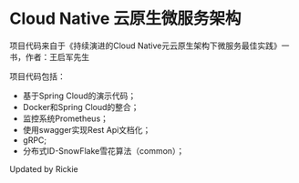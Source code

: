 # Cloud Native 云原生微服务架构 
项目代码来自于《持续演进的Cloud Native元云原生架构下微服务最佳实践》一书，作者：王启军先生

项目代码包括：

- 基于Spring Cloud的演示代码；
- Docker和Spring Cloud的整合；
- 监控系统Prometheus；
- 使用swagger实现Rest Api文档化；
- gRPC;
- 分布式ID-SnowFlake雪花算法（common）；

Updated by Rickie

